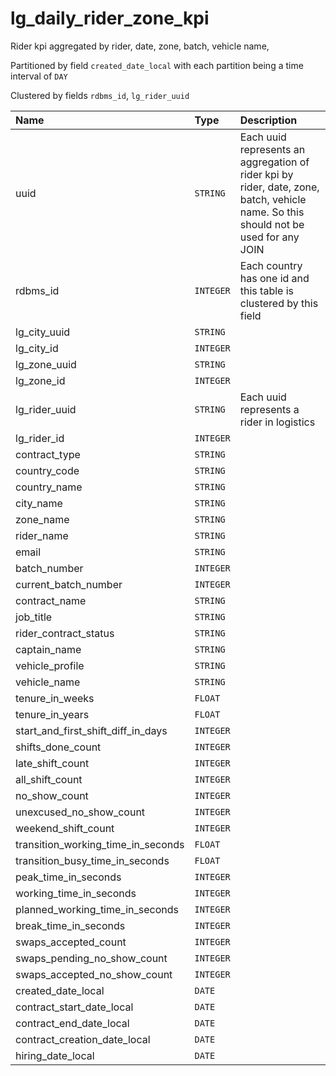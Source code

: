 # lg_daily_rider_zone_kpi

Rider kpi aggregated by rider, date, zone, batch, vehicle name,

Partitioned by field `created_date_local` with each
partition being a time interval of `DAY`

Clustered by fields `rdbms_id`, `lg_rider_uuid`


| Name | Type | Description |
| :--- | :--- | :---        |
| uuid | `STRING` | Each uuid represents an aggregation of rider kpi by rider, date, zone, batch, vehicle name. So this should not be used for any JOIN |
| rdbms_id | `INTEGER` | Each country has one id and this table is clustered by this field |
| lg_city_uuid | `STRING` |  |
| lg_city_id | `INTEGER` |  |
| lg_zone_uuid | `STRING` |  |
| lg_zone_id | `INTEGER` |  |
| lg_rider_uuid | `STRING` | Each uuid represents a rider in logistics |
| lg_rider_id | `INTEGER` |  |
| contract_type | `STRING` |  |
| country_code | `STRING` |  |
| country_name | `STRING` |  |
| city_name | `STRING` |  |
| zone_name | `STRING` |  |
| rider_name | `STRING` |  |
| email | `STRING` |  |
| batch_number | `INTEGER` |  |
| current_batch_number | `INTEGER` |  |
| contract_name | `STRING` |  |
| job_title | `STRING` |  |
| rider_contract_status | `STRING` |  |
| captain_name | `STRING` |  |
| vehicle_profile | `STRING` |  |
| vehicle_name | `STRING` |  |
| tenure_in_weeks | `FLOAT` |  |
| tenure_in_years | `FLOAT` |  |
| start_and_first_shift_diff_in_days | `INTEGER` |  |
| shifts_done_count | `INTEGER` |  |
| late_shift_count | `INTEGER` |  |
| all_shift_count | `INTEGER` |  |
| no_show_count | `INTEGER` |  |
| unexcused_no_show_count | `INTEGER` |  |
| weekend_shift_count | `INTEGER` |  |
| transition_working_time_in_seconds | `FLOAT` |  |
| transition_busy_time_in_seconds | `FLOAT` |  |
| peak_time_in_seconds | `INTEGER` |  |
| working_time_in_seconds | `INTEGER` |  |
| planned_working_time_in_seconds | `INTEGER` |  |
| break_time_in_seconds | `INTEGER` |  |
| swaps_accepted_count | `INTEGER` |  |
| swaps_pending_no_show_count | `INTEGER` |  |
| swaps_accepted_no_show_count | `INTEGER` |  |
| created_date_local | `DATE` |  |
| contract_start_date_local | `DATE` |  |
| contract_end_date_local | `DATE` |  |
| contract_creation_date_local | `DATE` |  |
| hiring_date_local | `DATE` |  |
